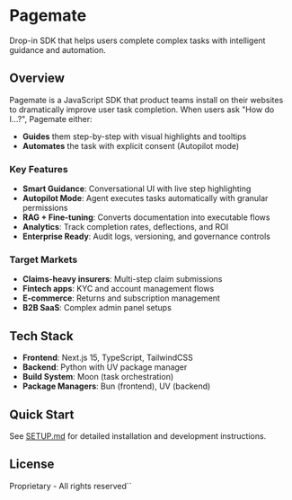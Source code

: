 # Pagemate

Drop-in SDK that helps users complete complex tasks with intelligent guidance and automation.

## Overview

Pagemate is a JavaScript SDK that product teams install on their websites to dramatically improve user task completion. When users ask "How do I...?", Pagemate either:
- **Guides** them step-by-step with visual highlights and tooltips
- **Automates** the task with explicit consent (Autopilot mode)

### Key Features

- **Smart Guidance**: Conversational UI with live step highlighting
- **Autopilot Mode**: Agent executes tasks automatically with granular permissions
- **RAG + Fine-tuning**: Converts documentation into executable flows
- **Analytics**: Track completion rates, deflections, and ROI
- **Enterprise Ready**: Audit logs, versioning, and governance controls

### Target Markets

- **Claims-heavy insurers**: Multi-step claim submissions
- **Fintech apps**: KYC and account management flows
- **E-commerce**: Returns and subscription management
- **B2B SaaS**: Complex admin panel setups

## Tech Stack

- **Frontend**: Next.js 15, TypeScript, TailwindCSS
- **Backend**: Python with UV package manager
- **Build System**: Moon (task orchestration)
- **Package Managers**: Bun (frontend), UV (backend)

## Quick Start

See [SETUP.md](./SETUP.md) for detailed installation and development instructions.

## License

Proprietary - All rights reserved``
